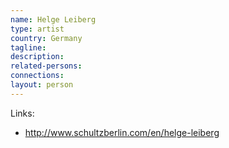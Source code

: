 ```yaml
---
name: Helge Leiberg
type: artist
country: Germany
tagline:
description:
related-persons:
connections:
layout: person
---
```

Links:
* <http://www.schultzberlin.com/en/helge-leiberg>

